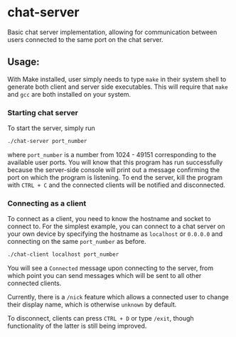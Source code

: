 # chat-server
Basic chat server implementation, allowing for communication between users connected to the same port on the chat server.

## Usage:
With Make installed, user simply needs to type `make` in their system shell to generate both client and server side executables. This will require that `make` and `gcc` are both installed on your system.

### Starting chat server
To start the server, simply run 
```bash
./chat-server port_number
```

where `port_number` is a number from 1024 - 49151 corresponding to the available user ports. You will know that this program has run successfully because the server-side console will print out a message confirming the port on which the program is listening. To end the server, kill the program with `CTRL + C` and the connected clients will be notified and disconnected.

### Connecting as a client
To connect as a client, you need to know the hostname and socket to connect to. For the simplest example, you can connect to a chat server on your own device by specifying the hostname as `localhost` or `0.0.0.0` and connecting on the same `port_number` as before.

```bash
./chat-client localhost port_number
```

You will see a `Connected` message upon connecting to the server, from which point you can send messages which will be sent to all other connected clients.

Currently, there is a `/nick` feature which allows a connected user to change their display name, which is otherwise `unknown` by default. 

To disconnect, clients can press `CTRL + D` or type `/exit`, though functionality of the latter is still being improved.
